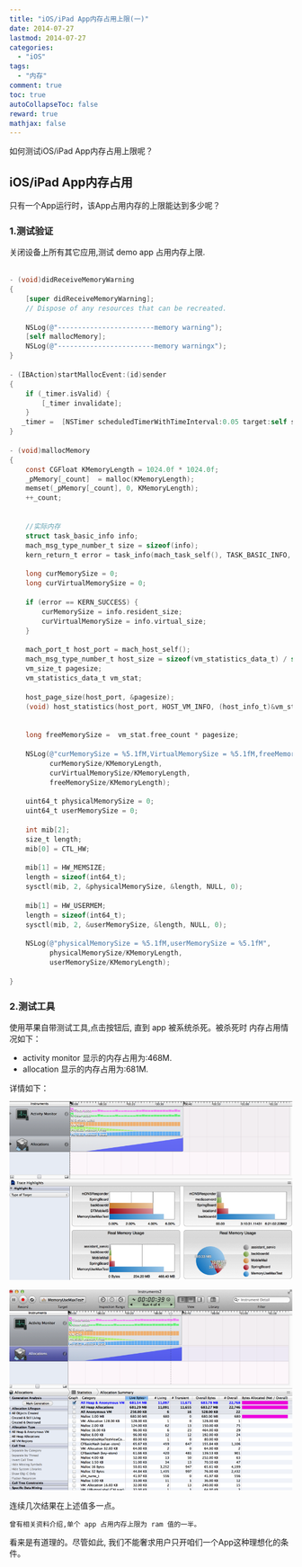 ```yaml
---
title: "iOS/iPad App内存占用上限(一)"
date: 2014-07-27
lastmod: 2014-07-27
categories:
  - "iOS"
tags:
  - "内存"
comment: true
toc: true
autoCollapseToc: false
reward: true
mathjax: false
---
```


如何测试iOS/iPad App内存占用上限呢？


## iOS/iPad App内存占用

只有一个App运行时，该App占用内存的上限能达到多少呢？

### 1.测试验证

关闭设备上所有其它应用,测试 demo app 占用内存上限.

``` objective-c

- (void)didReceiveMemoryWarning
{
    [super didReceiveMemoryWarning];
    // Dispose of any resources that can be recreated.
    
    NSLog(@"------------------------memory warning");
    [self mallocMemory];
    NSLog(@"------------------------memory warningx");
}

- (IBAction)startMallocEvent:(id)sender
{
    if (_timer.isValid) {
        [_timer invalidate];
    }
   _timer =  [NSTimer scheduledTimerWithTimeInterval:0.05 target:self selector:@selector(mallocMemory) userInfo:nil repeats:YES];
}

- (void)mallocMemory
{
    const CGFloat KMemoryLength = 1024.0f * 1024.0f;
    _pMemory[_count]  = malloc(KMemoryLength);
    memset(_pMemory[_count], 0, KMemoryLength);
    ++_count;
    

    //实际内存
    struct task_basic_info info;
    mach_msg_type_number_t size = sizeof(info);
    kern_return_t error = task_info(mach_task_self(), TASK_BASIC_INFO, (task_info_t)&info, &size);
    
    long curMemorySize = 0;
    long curVirtualMemorySize = 0;
    
    if (error == KERN_SUCCESS) {
        curMemorySize = info.resident_size;
        curVirtualMemorySize = info.virtual_size;
    }
    
    mach_port_t host_port = mach_host_self();
    mach_msg_type_number_t host_size = sizeof(vm_statistics_data_t) / sizeof(integer_t);
    vm_size_t pagesize;
    vm_statistics_data_t vm_stat;
    
    host_page_size(host_port, &pagesize);
    (void) host_statistics(host_port, HOST_VM_INFO, (host_info_t)&vm_stat, &host_size);
    
    
    long freeMemorySize =  vm_stat.free_count * pagesize;
    
    NSLog(@"curMemorySize = %5.1fM,VirtualMemorySize = %5.1fM,freeMemorySize = %5.1fM",
          curMemorySize/KMemoryLength,
          curVirtualMemorySize/KMemoryLength,
          freeMemorySize/KMemoryLength);
    
    uint64_t physicalMemorySize = 0;
    uint64_t userMemorySize = 0;
    
    int mib[2];
    size_t length;
    mib[0] = CTL_HW;
    
    mib[1] = HW_MEMSIZE;
    length = sizeof(int64_t);
    sysctl(mib, 2, &physicalMemorySize, &length, NULL, 0);
    
    mib[1] = HW_USERMEM;
    length = sizeof(int64_t);
    sysctl(mib, 2, &userMemorySize, &length, NULL, 0);
    
    NSLog(@"physicalMemorySize = %5.1fM,userMemorySize = %5.1fM",
          physicalMemorySize/KMemoryLength,
          userMemorySize/KMemoryLength);
    
}


```

### 2.测试工具

使用苹果自带测试工具,点击按钮后, 直到 app 被系统杀死。被杀死时    内存占用情况如下：    

   * activity monitor 显示的内存占用为:468M.
   * allocation 显示的内存占用为:681M. 
    

详情如下：
   
   ![image](/images/post/2014-07-27-ping-guo-app-nei-cun-zhan-yong-shang-xian/1.png)
    
  ![image](/images/post/2014-07-27-ping-guo-app-nei-cun-zhan-yong-shang-xian/2.png)
    
  
连续几次结果在上述值多一点。

    曾有相关资料介绍,单个 app 占用内存上限为 ram 值的一半。
    
看来是有道理的。尽管如此, 我们不能奢求用户只开咱们一个App这种理想化的条件。



